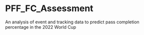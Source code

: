# PFF_FC_Assessment
An analysis of event and tracking data to predict pass completion percentage in the 2022 World Cup

